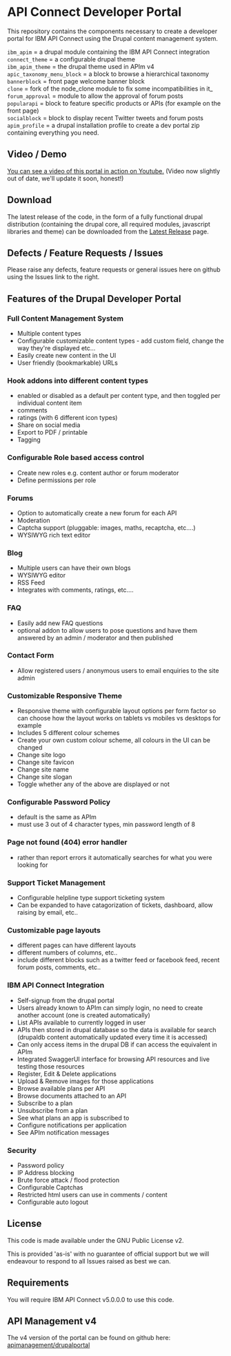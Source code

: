 <h1>API Connect Developer Portal</h1>

<p>This repository contains the components necessary to create a developer portal for IBM API Connect 
using the Drupal content management system.</p>

<p><code>ibm_apim</code> = a drupal module containing the IBM API Connect integration<br/>
<code>connect_theme</code> = a configurable drupal theme<br/>
<code>ibm_apim_theme</code> = the drupal theme used in APIm v4<br/>
<code>apic_taxonomy_menu_block</code> = a block to browse a hierarchical taxonomy<br/>
<code>bannerblock</code> = front page welcome banner block<br/>
<code>clone</code> = fork of the node_clone module to fix some incompatibilities in it_<br/>
<code>forum_approval</code> = module to allow the approval of forum posts<br/>
<code>popularapi</code> = block to feature specific products or APIs (for example on the front page)<br/>
<code>socialblock</code> = block to display recent Twitter tweets and forum posts<br/>
<code>apim_profile</code> = a drupal installation profile to create a dev portal zip containing everything you need.</p>

<h2>Video / Demo</h2>
<p><a href="https://www.youtube.com/watch?v=rWM8wH_odGg">You can see a video of this portal in action on Youtube.</a> (Video now slightly out of date, we'll update it soon, honest!)</p>

<h2>Download</h2>
<p>The latest release of the code, in the form of a fully functional drupal distribution (containing the drupal core, all required modules, 
javascript libraries and theme) can be downloaded from the <a href="https://github.com/ibm-apiconnect/devportal/releases/latest">Latest Release</a> page.</p>

<h2>Defects / Feature Requests / Issues</h2>
<p>Please raise any defects, feature requests or general issues here on github using the Issues link to the right.</p>

<h2>Features of the Drupal Developer Portal</h2>

<h3>Full Content Management System</h3>
<ul><li>Multiple content types</li>
<li>Configurable customizable content types - add custom field, change the way they're displayed etc...</li>
<li>Easily create new content in the UI</li>
<li>User friendly (bookmarkable) URLs</li></ul>

<h3>Hook addons into different content types</h3>
<ul><li>enabled or disabled as a default per content type, and then toggled per individual content item</li>
<li>comments</li>
<li>ratings (with 6 different icon types)</li>
<li>Share on social media</li>
<li>Export to PDF / printable</li>
<li>Tagging</li></ul>

<h3>Configurable Role based access control</h3>
<ul><li>Create new roles e.g. content author or forum moderator</li>
<li>Define permissions per role</li></ul>

<h3>Forums</h3>
<ul><li>Option to automatically create a new forum for each API</li>
<li>Moderation</li>
<li>Captcha support (pluggable: images, maths, recaptcha, etc....)</li>
<li>WYSIWYG rich text editor</li></ul>

<h3>Blog</h3>
<ul><li>Multiple users can have their own blogs</li>
<li>WYSIWYG editor</li>
<li>RSS Feed</li>
<li>Integrates with comments, ratings, etc....</li></ul>

<h3>FAQ</h3>
<ul><li>Easily add new FAQ questions</li>
<li>optional addon to allow users to pose questions and have them answered by an admin / moderator and then published</li></ul>

<h3>Contact Form</h3>
<ul><li>Allow registered users / anonymous users to email enquiries to the site admin</li></ul>

<h3>Customizable Responsive Theme</h3>
<ul><li>Responsive theme with configurable layout options per form factor so can choose how the layout works on tablets vs mobiles vs desktops for example</li>
<li>Includes 5 different colour schemes</li>
<li>Create your own custom colour scheme, all colours in the UI can be changed</li>
<li>Change site logo</li>
<li>Change site favicon</li>
<li>Change site name</li>
<li>Change site slogan</li>
<li>Toggle whether any of the above are displayed or not</li></ul>

<h3>Configurable Password Policy</h3>
<ul><li>default is the same as APIm</li>
<li>must use 3 out of 4 character types, min password length of 8</li></ul>

<h3>Page not found (404) error handler</h3>
<ul><li>rather than report errors it automatically searches for what you were looking for</li></ul>

<h3>Support Ticket Management</h3>
<ul><li>Configurable helpline type support ticketing system</li>
<li>Can be expanded to have catagorization of tickets, dashboard, allow raising by email, etc..</li></ul>

<h3>Customizable page layouts</h3>
<ul><li>different pages can have different layouts</li>
<li>different numbers of columns, etc..</li>
<li>include different blocks such as a twitter feed or facebook feed, recent forum posts, comments, etc..</li></ul>

<h3>IBM API Connect Integration</h3>
<ul><li>Self-signup from the drupal portal</li>
<li>Users already known to APIm can simply login, no need to create another account (one is created automatically)</li>
<li>List APIs available to currently logged in user</li>
<li>APIs then stored in drupal database so the data is available for search (drupaldb content automatically updated every time it is accessed)</li>
<li>Can only access items in the drupal DB if can access the equivalent in APIm</li>
<li>Integrated SwaggerUI interface for browsing API resources and live testing those resources</li>
<li>Register, Edit & Delete applications</li>
<li>Upload & Remove images for those applications</li>
<li>Browse available plans per API</li>
<li>Browse documents attached to an API</li>
<li>Subscribe to a plan</li>
<li>Unsubscribe from a plan</li>
<li>See what plans an app is subscribed to</li>
<li>Configure notifications per application</li>
<li>See APIm notification messages</li></ul>

<h3>Security</h3>
<ul><li>Password policy</li>
<li>IP Address blocking</li>
<li>Brute force attack / flood protection</li>
<li>Configurable Captchas</li>
<li>Restricted html users can use in comments / content</li>
<li>Configurable auto logout</li></ul>

<h2>License</h2>
<p>This code is made available under the GNU Public License v2.</p>
<p>This is provided 'as-is' with no guarantee of official support but we will endeavour to respond to all Issues raised as best we can.</p>

<h2>Requirements</h2>
<p>You will require IBM API Connect v5.0.0.0 to use this code.</p>

<h2>API Management v4</h2>
<p>The v4 version of the portal can be found on github here: <a href="https://github.com/apimanagement/drupalportal/">apimanagement/drupalportal</a></p>
